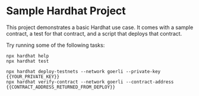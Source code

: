 # Sample Hardhat Project

This project demonstrates a basic Hardhat use case. It comes with a sample contract, a test for that contract, and a script that deploys that contract.

Try running some of the following tasks:

```shell
npx hardhat help
npx hardhat test

npx hardhat deploy-testnets --network goerli --private-key {{YOUR_PRIVATE_KEY}}
npx hardhat verify-contract --network goerli --contract-address {{CONTRACT_ADDRESS_RETURNED_FROM_DEPLOY}}
```
